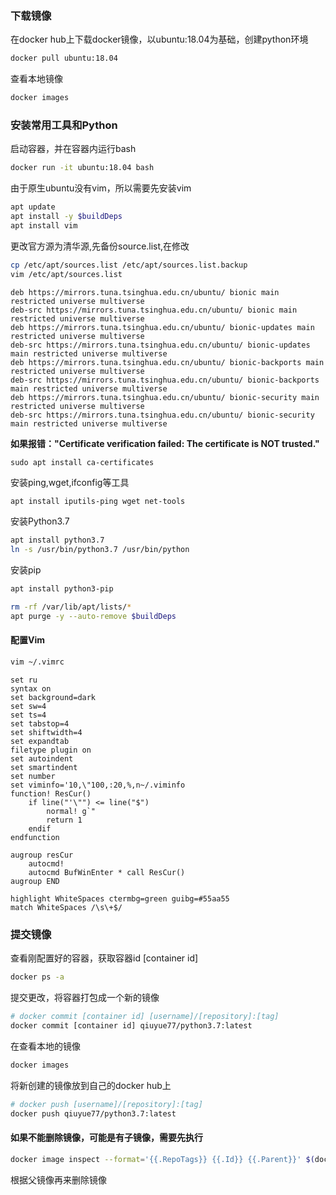 ### 下载镜像

在docker hub上下载docker镜像，以ubuntu:18.04为基础，创建python环境

```bash
docker pull ubuntu:18.04
```

查看本地镜像

```bash
docker images
```

### 安装常用工具和Python

启动容器，并在容器内运行bash

```bash
docker run -it ubuntu:18.04 bash
```

由于原生ubuntu没有vim，所以需要先安装vim

```bash
apt update
apt install -y $buildDeps
apt install vim
```

更改官方源为清华源,先备份source.list,在修改

```bash
cp /etc/apt/sources.list /etc/apt/sources.list.backup
vim /etc/apt/sources.list
```

```
deb https://mirrors.tuna.tsinghua.edu.cn/ubuntu/ bionic main restricted universe multiverse
deb-src https://mirrors.tuna.tsinghua.edu.cn/ubuntu/ bionic main restricted universe multiverse
deb https://mirrors.tuna.tsinghua.edu.cn/ubuntu/ bionic-updates main restricted universe multiverse
deb-src https://mirrors.tuna.tsinghua.edu.cn/ubuntu/ bionic-updates main restricted universe multiverse
deb https://mirrors.tuna.tsinghua.edu.cn/ubuntu/ bionic-backports main restricted universe multiverse
deb-src https://mirrors.tuna.tsinghua.edu.cn/ubuntu/ bionic-backports main restricted universe multiverse
deb https://mirrors.tuna.tsinghua.edu.cn/ubuntu/ bionic-security main restricted universe multiverse
deb-src https://mirrors.tuna.tsinghua.edu.cn/ubuntu/ bionic-security main restricted universe multiverse
```

**如果报错："Certificate verification failed: The certificate is NOT trusted."**

```
sudo apt install ca-certificates
```

安装ping,wget,ifconfig等工具

```bash
apt install iputils-ping wget net-tools
```

安装Python3.7

```bash
apt install python3.7
ln -s /usr/bin/python3.7 /usr/bin/python
```

安装pip

```bash
apt install python3-pip
```

```bash
rm -rf /var/lib/apt/lists/*
apt purge -y --auto-remove $buildDeps
```

#### 配置Vim

```bash
vim ~/.vimrc
```

```
set ru
syntax on
set background=dark
set sw=4
set ts=4
set tabstop=4
set shiftwidth=4
set expandtab
filetype plugin on
set autoindent
set smartindent
set number
set viminfo='10,\"100,:20,%,n~/.viminfo
function! ResCur()
    if line("'\"") <= line("$")
        normal! g`"
        return 1
    endif
endfunction

augroup resCur
    autocmd!
    autocmd BufWinEnter * call ResCur()
augroup END

highlight WhiteSpaces ctermbg=green guibg=#55aa55
match WhiteSpaces /\s\+$/
```



### 提交镜像

查看刚配置好的容器，获取容器id [container id]

```bash
docker ps -a
```

提交更改，将容器打包成一个新的镜像

```bash
# docker commit [container id] [username]/[repository]:[tag]
docker commit [container id] qiuyue77/python3.7:latest
```

在查看本地的镜像

```bash
docker images
```

将新创建的镜像放到自己的docker hub上

```bash
# docker push [username]/[repository]:[tag]
docker push qiuyue77/python3.7:latest
```





#### 如果不能删除镜像，可能是有子镜像，需要先执行

```bash
docker image inspect --format='{{.RepoTags}} {{.Id}} {{.Parent}}' $(docker image ls -q --filter since=XXX) # XXX指镜像ID
```

根据父镜像再来删除镜像